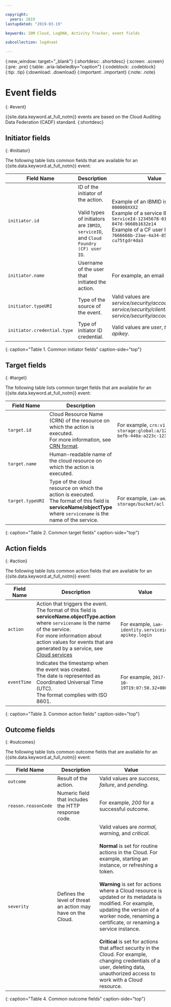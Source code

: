 ```yaml
---

copyright:
  years: 2019
lastupdated: "2019-03-19"

keywords: IBM Cloud, LogDNA, Activity Tracker, event fields

subcollection: logdnaat

---
```


{:new_window: target="_blank"}
{:shortdesc: .shortdesc}
{:screen: .screen}
{:pre: .pre}
{:table: .aria-labeledby="caption"}
{:codeblock: .codeblock}
{:tip: .tip}
{:download: .download}
{:important: .important}
{:note: .note}



# Event fields
{: #event}

{{site.data.keyword.at_full_notm}} events are based on the Cloud Auditing Data Federation (CADF) standard. 
{:shortdesc}

## Initiator fields
{: #initiator}

The following table lists common fields that are available for an {{site.data.keyword.at_full_notm}} event:

| Field Name | Description | Value |
|------------|-------------|-------|
| `initiator.id` | ID of the initiator of the action. </br></br>Valid types of initiators are `IBMID`, `serviceID`, and `Cloud Foundry (CF) user ID`. | Example of an IBMID is `IBMid-000000XXX2` </br>Example of a service ID is `iam-ServiceId-12345678-0165-4c89-847d-9660b1632e14` </br>Example of a CF user ID is `7666666b-23ae-4a34-8569-cu75tgdr4da3` |
| `initiator.name` | Username of the user that initiated the action. | For example, an email address. |
| `initiator.typeURI` | Type of the source of the event. | Valid values are *service/security/account/user*, *service/security/clientid*, and *service/security/account/serviceid*. |
| `initiator.credential.type` | Type of initiator ID credential. | Valid values are *user*, *token*,and *apikey*. |
{: caption="Table 1. Common initiator fields" caption-side="top"} 

  

## Target fields
{: #target}

The following table lists common target fields that are available for an {{site.data.keyword.at_full_notm}} event:

| Field Name | Description | Value |
|------------|-------------|-------|
| `target.id` | Cloud Resource Name (CRN) of the resource on which the action is executed. </br>For more information, see [CRN format](/docs/overview?topic=overview-format-crn#format). | For example, `crn:v1:bluemix:public:cloud-object-storage:global:a/12345678e6232019c6567c9123456789:fr56et47-befb-440a-a223c-12345678dae1:bucket:bucket1` |
| `target.name` | Human-readable name of the cloud resource on which the action is executed. |  |
| `target.typeURI` | Type of the cloud resource on which the action is executed. </br>The format of this field is **serviceName/objectType** where `servicename` is the name of the service. | For example, `iam-am/policy` or `cloud-object-storage/bucket/acl` |
{: caption="Table 2. Common target fields" caption-side="top"} 


 
## Action fields
{: #action}

The following table lists common action fields that are available for an {{site.data.keyword.at_full_notm}} event:

| Field Name | Description | Value |
|------------|-------------|-------|
| `action` | Action that triggers the event. </br>The format of this field is **serviceName.objectType.action** where `servicename` is the name of the service. </br>For more information about action values for events that are generated by a service, see <a href="/docs/services/cloud-activity-tracker?topic=cloud-activity-tracker-cloud_services#cloud_services">Cloud services</a> | For example, `iam-identity.serviceid-apikey.login` |
| `eventTime` | Indicates the timestamp when the event was created. </br>The date is represented as Coordinated Universal Time (UTC). </br>The format complies with ISO 8601. | For example, `2017-10-19T19:07:50.32+0000` |
{: caption="Table 3. Common action fields" caption-side="top"} 



## Outcome fields
{: #outcomes}

The following table lists common outcome fields that are available for an {{site.data.keyword.at_full_notm}} event:

| Field Name | Description | Value |
|------------|-------------|-------|
| `outcome` | Result of the action. | Valid values are *success*, *failure*, and *pending*. |
| `reason.reasonCode` | Numeric field that includes the HTTP response code. | For example, *200* for a successful outcome. |
| `severity` | Defines the level of threat an action may have on the Cloud. | Valid values are *normal*, *warning*, and *critical*. </br></br>**Normal** is set for routine actions in the Cloud. For example, starting an instance, or refreshing a token. </br></br>**Warning** is set for actions where a Cloud resource is updated or its metadata is modified. For example, updating the version of a worker node, renaming a certificate, or renaming a service instance. </br></br>**Critical** is set for actions that affect security in the Cloud. For example, changing credentials of a user, deleting data, unauthorized access to work with a Cloud resource. |
{: caption="Table 4. Common outcome fields" caption-side="top"} 


